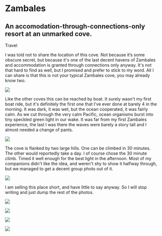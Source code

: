 
# Zambales

## An accomodation-through-connections-only resort at an unmarked cove.

Travel 
<!--{.label}-->

I was told not to share the location of this cove. Not because it’s some obscure secret, but because it's one of the last decent havens of Zambales and accommodation is granted through connections only anyway. It's not that hard to find as well, but I promised and prefer to stick to my word. All I can share is that this is not your typical Zambales cove, you may already know two. 

![](https://i.vsco.co/5534fa0d0556152a508b4570?width=800&dpi=1&sw=1189) 

Like the other coves this can be reached by boat. It surely wasn't my first boat ride, but it's definitely the first one that I've ever done at barely 4 in the morning. It was dark, it was wet, but the ocean cooperated, it was fairly calm. As we cut through the very calm Pacific, ocean organisms burst into tiny speckled green light in our wake. It was far from my first Zambales experience, the last I was there the waves were barely a story tall and I almost needed a change of pants.

![](https://i.vsco.co/55363a5b09561509138b457e?width=800&dpi=1&sw=1366)

The cove is flanked by two large hills. One can be climbed in 30 minutes. The other would reportedly take a day. I of course chose the 30 minute climb. Timed it well enough for the best light in the afternoon. Most of my companions didn't like the idea, and weren't shy to show it halfway through, but we managed to get a decent group photo out of it. 

![](//i.vsco.co/55363ff1275615a30c8b4581?width=800&dpi=2&sw=980) 

I am selling this place short, and have little to say anyway. So I will stop writing and just dump the rest of the photos. 

![](https://i.vsco.co/553632d7085615662f8b458c?width=1920&dpi=1&sw=1366) 


![](https://i.vsco.co/553637b20a561558168b4575?width=1920&dpi=1&sw=1366)

![](https://i.vsco.co/5536346de4551579208b4575?width=1920&dpi=1&sw=1366) 

![](https://i.vsco.co/553868530c56153c5b8b4585?width=1920&dpi=1&sw=1366)

